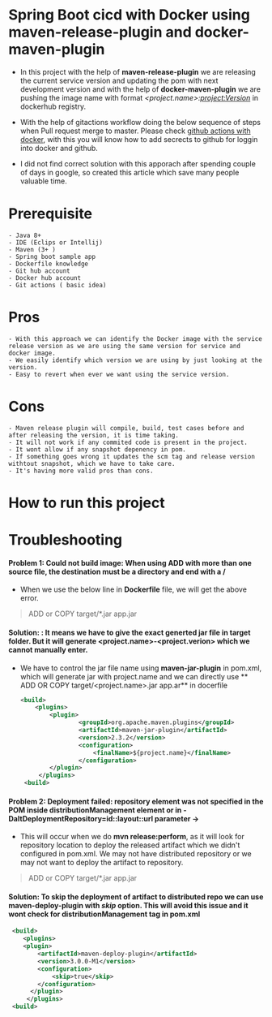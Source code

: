 # Spring Boot cicd with Docker using maven-release-plugin and docker-maven-plugin
* In this project with the help of **maven-release-plugin** we are releasing the current service version and updating the pom with next development version and with the help of **docker-maven-plugin** we are pushing the image name with format *<project.name>:<project:Version>* in dockerhub registry. 
* With the help of gitactions workflow doing the below sequence of steps when Pull request merge to master. Please check [github actions with docker](https://www.youtube.com/watch?v=09lZdSpeHAk&t=487s), with this you will know how to add secrects to github for loggin into docker and github.

* I did not find correct solution with this apporach after spending couple of days in google, so created this article which save many people valuable time.

# Prerequisite
    - Java 8+
    - IDE (Eclips or Intellij)
    - Maven (3+ )
    - Spring boot sample app
    - Dockerfile knowledge
    - Git hub account 
    - Docker hub account 
    - Git actions ( basic idea)
# Pros 
    - With this approach we can identify the Docker image with the service release version as we are using the same version for service and docker image.
    - We easily identify which version we are using by just looking at the version.
    - Easy to revert when ever we want using the service version.
# Cons
    - Maven release plugin will compile, build, test cases before and after releasing the version, it is time taking.
    - It will not work if any commited code is present in the project.
    - It wont allow if any snapshot depenency in pom.
    - If something goes wrong it updates the scm tag and release version withtout snapshot, which we have to take care.
    - It's having more valid pros than cons.
# How to run this project

# Troubleshooting
#### Problem 1: Could not build image: When using ADD with more than one source file, the destination must be a directory and end with a /
   * When we use the below line in  **Dockerfile** file, we will get the above error. 
   > ADD or COPY target/*.jar app.jar
#### Solution:  : It means we have to give the exact generted jar file in target folder. But it will generate <project.name>-<project.verion> which we cannot manually enter.
   * We have to control the jar file name using  **maven-jar-plugin**  in pom.xml, which  will generate jar with project.name and we can directly use ** ADD OR COPY target/<project.name>.jar app.ar** in docerfile
        ````pom.xml
        <build>
		    <plugins>
                <plugin>
                        <groupId>org.apache.maven.plugins</groupId>
                        <artifactId>maven-jar-plugin</artifactId>
                        <version>2.3.2</version>
                        <configuration>
                            <finalName>${project.name}</finalName>
                        </configuration>
                </plugin>
             </plugins>
         <build>    
        ````   
#### Problem 2:  Deployment failed: repository element was not specified in the POM inside distributionManagement element or in -DaltDeploymentRepository=id::layout::url parameter ->
   * This will occur when we do **mvn release:perform**, as it will look for repository location to deploy the released artifact which we didn't configured in pom.xml. We may not have distributed repository or we may not want to deploy the artifact to repository.
   > ADD or COPY target/*.jar app.jar
#### Solution: To skip the deployment of artifact to distributed repo we can use maven-deploy-plugin with *skip* option. This will avoid this issue and it wont check for distributionManagement tag in pom.xml
````pom.xml
 <build>
    <plugins>
	<plugin>
		<artifactId>maven-deploy-plugin</artifactId>
		<version>3.0.0-M1</version>
		<configuration>
		    <skip>true</skip>
		</configuration>
      </plugin>	
     </plugins>
 <build>    
````   
